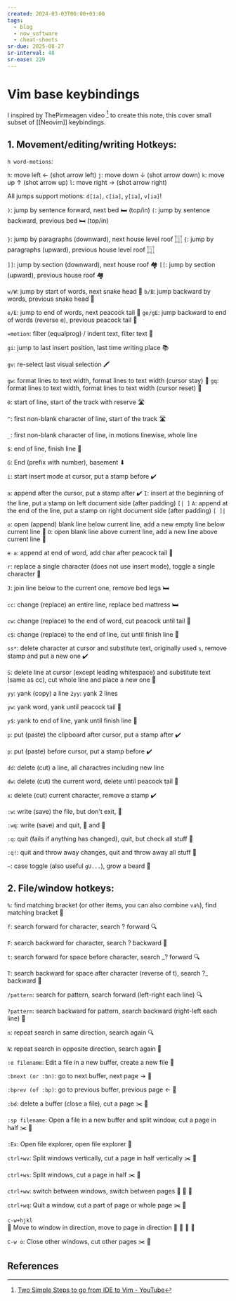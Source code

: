 ```yaml
---
created: 2024-03-03T00:00+03:00
tags:
  - blog
  - now_software
  - cheat-sheets
sr-due: 2025-08-27
sr-interval: 48
sr-ease: 229
---
```


# Vim base keybindings

I inspired by ThePirmeagen video [^1] to create this note, this cover small
subset of [[Neovim]] keybindings.

## 1. Movement/editing/writing Hotkeys:

`h word-motions`:

`h`:<wbr class="f"> move left ← (shot arrow left)
`j`:<wbr class="f"> move down ↓ (shot arrow down)
`k`:<wbr class="f"> move up ↑ (shot arrow up)
`l`:<wbr class="f"> move right → (shot arrow right)

All jumps support motions:<wbr class="f"> `d[ia]`, `c[ia]`, `y[ia]`, `v[ia]`!

`)`:<wbr class="f"> jump by sentence forward, next bed 🛏️ (top/in)
`(`:<wbr class="f"> jump by sentence backward, previous bed 🛏️ (top/in)

`}`:<wbr class="f"> jump by paragraphs (downward), next house level roof 𓉩
`{`:<wbr class="f"> jump by paragraphs (upward), previous house level roof 𓉩

`]]`:<wbr class="f"> jump by section (downward), next house roof 🏘️
`[[`:<wbr class="f"> jump by section (upward), previous house roof 🏘️

`w/W`:<wbr class="f"> jump by start of words, next snake head 🐍
`b/B`:<wbr class="f"> jump backward by words, previous snake head 🐍

`e/E`:<wbr class="f"> jump to end of words, next peacock tail 🦚
`ge/gE`:<wbr class="f"> jump backward to end of words (reverse e), previous peacock tail 🦚

`=motion`:<wbr class="f"> filter (equalprog) / indent text, filter text 🧹

`gi`:<wbr class="f"> jump to last insert position, last time writing place 📚

`gv`:<wbr class="f"> re-select last visual selection 🖍️

`gw`:<wbr class="f"> format lines to text width, format lines to text width (cursor stay) 📏
`gq`:<wbr class="f"> format lines to text width, format lines to text width (cursor reset) 📏

`0`:<wbr class="f"> start of line, start of the track with reserve 🛣️

`^`:<wbr class="f"> first non-blank character of line, start of the track 🛣️

`_`:<wbr class="f"> first non-blank character of line, in motions linewise, whole line

`$`:<wbr class="f"> end of line, finish line 🏁

`G`:<wbr class="f"> End (prefix with number), basement ⬇

`i`:<wbr class="f"> start insert mode at cursor, put a stamp before ✔️

`a`:<wbr class="f"> append after the cursor, put a stamp after ✔️
`I`:<wbr class="f"> insert at the beginning of the line, put a stamp on left document side (after padding) `[| ]`
`A`:<wbr class="f"> append at the end of the line, put a stamp on right document side (after padding) `[ ]|`

`o`:<wbr class="f"> open (append) blank line below current line, add a new empty line below current line 📝
`O`:<wbr class="f"> open blank line above current line, add a new line above current line 📝

`e a`:<wbr class="f"> append at end of word, add char after peacock tail 🦚

`r`:<wbr class="f"> replace a single character (does not use insert mode), toggle a single character 🔄

`J`:<wbr class="f"> join line below to the current one, remove bed legs 🛏️

`cc`:<wbr class="f"> change (replace) an entire line, replace bed mattress 🛏️

`cw`:<wbr class="f"> change (replace) to the end of word, cut peacock until tail 🦚

`c$`:<wbr class="f"> change (replace) to the end of line, cut until finish line 🏁

`ss*`:<wbr class="f"> delete character at cursor and substitute text, originally used `s`, remove stamp and put a new one ✔️

`S`:<wbr class="f"> delete line at cursor (except leading whitespace) and substitute text (same as cc), cut whole line and place a new one 📝

`yy`:<wbr class="f"> yank (copy) a line
`2yy`:<wbr class="f"> yank 2 lines

`yw`:<wbr class="f"> yank word, yank until peacock tail 🦚

`y$`:<wbr class="f"> yank to end of line, yank until finish line 🏁

`p`:<wbr class="f"> put (paste) the clipboard after cursor, put a stamp after ✔️

`p`:<wbr class="f"> put (paste) before cursor, put a stamp before ✔️

`dd`:<wbr class="f"> delete (cut) a line, all charactres including new line

`dw`:<wbr class="f"> delete (cut) the current word, delete until peacock tail 🦚

`x`:<wbr class="f"> delete (cut) current character, remove a stamp ✔️

`:w`:<wbr class="f"> write (save) the file, but don't exit, 💾

`:wq`:<wbr class="f"> write (save) and quit, 💾 and 🚪

`:q`:<wbr class="f"> quit (fails if anything has changed), quit, but check all stuff 🚪

`:q!`:<wbr class="f"> quit and throw away changes, quit and throw away all stuff 🚪

`~`:<wbr class="f"> case toggle (also useful `gU...`), grow a beard 🧔


## 2. File/window hotkeys:

`%`:<wbr class="f"> find matching bracket (or other items, you can also combine `va%`), find matching bracket 🧲

`f`:<wbr class="f"> search forward for character, search ? forward 🔍

`F`:<wbr class="f"> search backward for character, search ? backward 🔎

`t`:<wbr class="f"> search forward for space before character, search _? forward 🔍

`T`:<wbr class="f"> search backward for space after character (reverse of t), search ?_ backward 🔎

`/pattern`:<wbr class="f"> search for pattern, search forward (left-right each line) 🔍

`?pattern`:<wbr class="f"> search backward for pattern, search backward (right-left each line) 🔎

`n`:<wbr class="f"> 	repeat search in same direction, search again 🔍

`N`:<wbr class="f"> 	repeat search in opposite direction, search again 🔎

`:e filename`:<wbr class="f"> Edit a file in a new buffer, create a new file 📝

`:bnext (or :bn)`:<wbr class="f"> go to next buffer, next page → 📄

`:bprev (of :bp)`:<wbr class="f"> go to previous buffer, previous page ← 📄

`:bd`:<wbr class="f"> 	delete a buffer (close a file), cut a page ✂️ 📄

`:sp filename`:<wbr class="f"> Open a file in a new buffer and split window, cut a page in half ✂️ 📄

`:Ex`:<wbr class="f"> Open file explorer, open file explorer 📂

`ctrl+wv`:<wbr class="f"> 	Split windows vertically, cut a page in half vertically ✂️ 📄

`ctrl+ws`:<wbr class="f"> Split windows, cut a page in half ✂️ 📄

`ctrl+ww`:<wbr class="f"> switch between windows, switch between pages 📄 🔄 📄

`ctrl+wq`:<wbr class="f"> Quit a window, cut a part of page or whole page ✂️ 📄

`c-w+hjkl`
<br class="f">
                                                          📄
Move to window in direction, move to page in direction 📄 🔄 📄
                                                          📄

`C-w o`:<wbr class="f"> Close other windows, cut other pages ✂️ 📄

## References

[^1]: [Two Simple Steps to go from IDE to Vim - YouTube](https://www.youtube.com/watch?v=1UXHsCT18wE)
